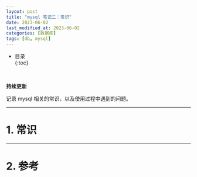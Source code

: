 ```yaml
---
layout: post
title: "mysql 笔记二：常识"
date: 2023-06-02
last_modified_at: 2023-06-02
categories: [数据库]
tags: [db, mysql]
---
```


* 目录  
{:toc}
<br/>

**持续更新**   

记录 mysql 相关的常识，以及使用过程中遇到的问题。    

---

# 1. 常识


---

# 2. 参考

